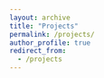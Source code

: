 ```yaml
---
layout: archive
title: "Projects"
permalink: /projects/
author_profile: true
redirect_from:
  - /projects
---
```


